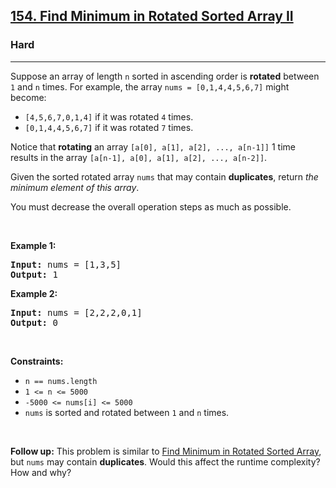 <h2><a href="https://leetcode.com/problems/find-minimum-in-rotated-sorted-array-ii/">154. Find Minimum in Rotated Sorted Array II</a></h2><h3>Hard</h3><hr><div style="user-select: auto;"><p style="user-select: auto;">Suppose an array of length <code style="user-select: auto;">n</code> sorted in ascending order is <strong style="user-select: auto;">rotated</strong> between <code style="user-select: auto;">1</code> and <code style="user-select: auto;">n</code> times. For example, the array <code style="user-select: auto;">nums = [0,1,4,4,5,6,7]</code> might become:</p>

<ul style="user-select: auto;">
	<li style="user-select: auto;"><code style="user-select: auto;">[4,5,6,7,0,1,4]</code> if it was rotated <code style="user-select: auto;">4</code> times.</li>
	<li style="user-select: auto;"><code style="user-select: auto;">[0,1,4,4,5,6,7]</code> if it was rotated <code style="user-select: auto;">7</code> times.</li>
</ul>

<p style="user-select: auto;">Notice that <strong style="user-select: auto;">rotating</strong> an array <code style="user-select: auto;">[a[0], a[1], a[2], ..., a[n-1]]</code> 1 time results in the array <code style="user-select: auto;">[a[n-1], a[0], a[1], a[2], ..., a[n-2]]</code>.</p>

<p style="user-select: auto;">Given the sorted rotated array <code style="user-select: auto;">nums</code> that may contain <strong style="user-select: auto;">duplicates</strong>, return <em style="user-select: auto;">the minimum element of this array</em>.</p>

<p style="user-select: auto;">You must decrease the overall operation steps as much as possible.</p>

<p style="user-select: auto;">&nbsp;</p>
<p style="user-select: auto;"><strong style="user-select: auto;">Example 1:</strong></p>
<pre style="user-select: auto;"><strong style="user-select: auto;">Input:</strong> nums = [1,3,5]
<strong style="user-select: auto;">Output:</strong> 1
</pre><p style="user-select: auto;"><strong style="user-select: auto;">Example 2:</strong></p>
<pre style="user-select: auto;"><strong style="user-select: auto;">Input:</strong> nums = [2,2,2,0,1]
<strong style="user-select: auto;">Output:</strong> 0
</pre>
<p style="user-select: auto;">&nbsp;</p>
<p style="user-select: auto;"><strong style="user-select: auto;">Constraints:</strong></p>

<ul style="user-select: auto;">
	<li style="user-select: auto;"><code style="user-select: auto;">n == nums.length</code></li>
	<li style="user-select: auto;"><code style="user-select: auto;">1 &lt;= n &lt;= 5000</code></li>
	<li style="user-select: auto;"><code style="user-select: auto;">-5000 &lt;= nums[i] &lt;= 5000</code></li>
	<li style="user-select: auto;"><code style="user-select: auto;">nums</code> is sorted and rotated between <code style="user-select: auto;">1</code> and <code style="user-select: auto;">n</code> times.</li>
</ul>

<p style="user-select: auto;">&nbsp;</p>
<p style="user-select: auto;"><strong style="user-select: auto;">Follow up:</strong> This problem is similar to&nbsp;<a href="https://leetcode.com/problems/find-minimum-in-rotated-sorted-array/description/" target="_blank" style="user-select: auto;">Find Minimum in Rotated Sorted Array</a>, but&nbsp;<code style="user-select: auto;">nums</code> may contain <strong style="user-select: auto;">duplicates</strong>. Would this affect the runtime complexity? How and why?</p>

<p style="user-select: auto;">&nbsp;</p>
</div>